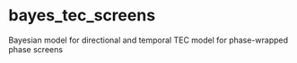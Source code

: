 # bayes_tec_screens
Bayesian model for directional and temporal TEC model for phase-wrapped phase screens
